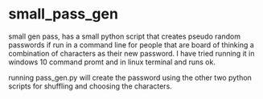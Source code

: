 # small_pass_gen
small gen pass, has a small python script that creates pseudo random passwords if run in a command line
for people that are board of thinking a combination of characters as their new password. 
I have tried running it in windows 10 command promt and in linux terminal and runs ok.


running pass_gen.py will create the password using the other two python scripts for shuffling and
choosing the characters.
